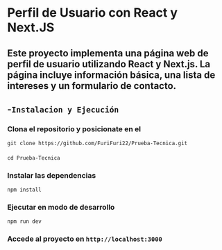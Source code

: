 # Perfil de Usuario con React y Next.JS

## Este proyecto implementa una página web de perfil de usuario utilizando React y Next.js. La página incluye información básica, una lista de intereses y un formulario de contacto.

## -`Instalacion y Ejecución`

### Clona el repositorio y posicionate en el

``
git clone https://github.com/FuriFuri22/Prueba-Tecnica.git
``
####
``
cd Prueba-Tecnica
``
### Instalar las dependencias

``
npm install
``

### Ejecutar en modo de desarrollo

``
npm run dev
``

### Accede al proyecto en `http://localhost:3000`




